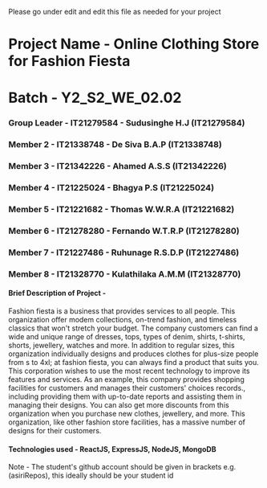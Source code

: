 Please go under edit and edit this file as needed for your project

# Project Name - Online Clothing Store for Fashion Fiesta
# Batch - Y2_S2_WE_02.02
### Group Leader - IT21279584 - Sudusinghe H.J (IT21279584)
### Member 2 - IT21338748 - De Siva B.A.P (IT21338748)
### Member 3 - IT21342226 - Ahamed A.S.S (IT21342226)
### Member 4 - IT21225024 - Bhagya P.S (IT21225024)
### Member 5 - IT21221682 - Thomas W.W.R.A (IT21221682)
### Member 6 - IT21278280 - Fernando W.T.R.P (IT21278280)
### Member 7 - IT21227486 -  Ruhunage R.S.D.P (IT21227486)
### Member 8 - IT21328770 - Kulathilaka A.M.M (IT21328770)

#### Brief Description of Project - 
Fashion fiesta is a business that provides services to all people. This organization 
offer modem collections, on-trend fashion, and timeless classics that won't stretch 
your budget. The company customers can find a wide and unique range of dresses, 
tops, types of denim, shirts, t-shirts, shorts, jewellery, watches and more. In
addition to regular sizes, this organization individually designs and produces
clothes for plus-size people from s to 4xl; at fashion fiesta, you can always find a 
product that suits you. This corporation wishes to use the most recent technology 
to improve its features and services. As an example, this company provides 
shopping facilities for customers and manages their customers' choices records., 
including providing them with up-to-date reports and assisting them in managing 
their designs. You can also get more discounts from this organization when you 
purchase new clothes, jewellery, and more. This organization, like other fashion 
store facilities, has a massive number of designs for their customers.

#### Technologies used - ReactJS, ExpressJS, NodeJS, MongoDB

Note - The student's github account should be given in brackets e.g. (asiriRepos), this ideally should be your student id 

